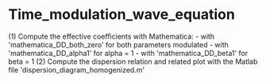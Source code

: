 # Time_modulation_wave_equation
(1) Compute the effective coefficients with Mathematica: 
    - with 'mathematica_DD_both_zero' for both parameters modulated
    - with 'mathematica_DD_alpha1' for alpha = 1 
    - with 'mathematica_DD_beta1' for beta = 1 
(2) Compute the dispersion relation and related plot with the Matlab file 'dispersion_diagram_homogenized.m'
